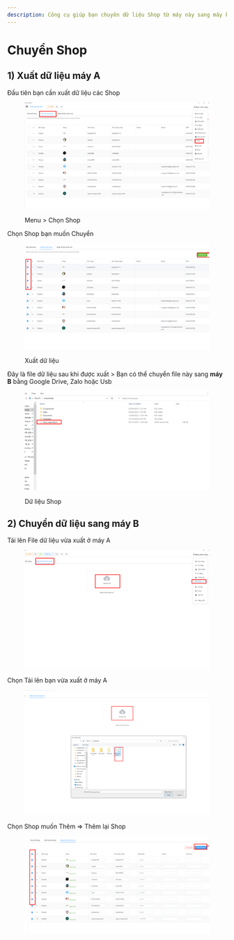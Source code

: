 ```yaml
---
description: Công cụ giúp bạn chuyên dữ liệu Shop từ máy này sang máy khác
---
```


# Chuyển Shop

## 1) Xuất dữ liệu máy A

Đầu tiên bạn cần xuất dữ liệu các Shop

<figure><img src="../../../.gitbook/assets/image (4) (3).png" alt=""><figcaption><p>Menu > Chọn Shop</p></figcaption></figure>

Chọn Shop bạn muốn Chuyển

<figure><img src="../../../.gitbook/assets/image (3) (2).png" alt=""><figcaption><p>Xuất dữ liệu</p></figcaption></figure>

Đây là file dữ liệu sau khi được xuất > Bạn có thể chuyển file này sang **máy B** bằng Google Drive, Zalo hoặc Usb

<figure><img src="../../../.gitbook/assets/image (12) (3).png" alt=""><figcaption><p>Dữ liệu Shop</p></figcaption></figure>

## 2) Chuyển dữ liệu sang máy B

Tải lên File dữ liệu vừa xuất ở máy A

<figure><img src="../../../.gitbook/assets/image (19).png" alt=""><figcaption></figcaption></figure>

Chọn Tải lên bạn vừa xuất ở máy A

<figure><img src="../../../.gitbook/assets/image (8) (3).png" alt=""><figcaption></figcaption></figure>

Chọn Shop muốn Thêm => Thêm lại Shop

<figure><img src="../../../.gitbook/assets/image (1) (1) (4).png" alt=""><figcaption></figcaption></figure>

